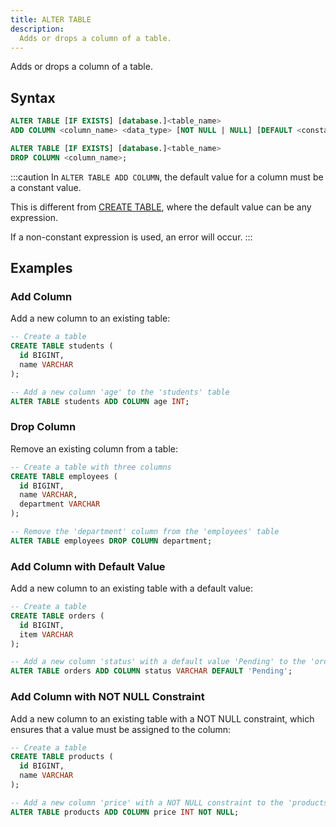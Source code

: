 ```yaml
---
title: ALTER TABLE
description:
  Adds or drops a column of a table.
---
```


Adds or drops a column of a table.

## Syntax

```sql
ALTER TABLE [IF EXISTS] [database.]<table_name> 
ADD COLUMN <column_name> <data_type> [NOT NULL | NULL] [DEFAULT <constant_expr>];

ALTER TABLE [IF EXISTS] [database.]<table_name> 
DROP COLUMN <column_name>;
```

:::caution
In `ALTER TABLE ADD COLUMN`, the default value for a column must be a constant value.

This is different from [CREATE TABLE](10-ddl-create-table.md), where the default value can be any expression.

If a non-constant expression is used, an error will occur.
:::

## Examples

### Add Column

Add a new column to an existing table:

```sql
-- Create a table
CREATE TABLE students (
  id BIGINT,
  name VARCHAR
);

-- Add a new column 'age' to the 'students' table
ALTER TABLE students ADD COLUMN age INT;
```

### Drop Column

Remove an existing column from a table:

```sql
-- Create a table with three columns
CREATE TABLE employees (
  id BIGINT,
  name VARCHAR,
  department VARCHAR
);

-- Remove the 'department' column from the 'employees' table
ALTER TABLE employees DROP COLUMN department;
```

### Add Column with Default Value

Add a new column to an existing table with a default value:

```sql
-- Create a table
CREATE TABLE orders (
  id BIGINT,
  item VARCHAR
);

-- Add a new column 'status' with a default value 'Pending' to the 'orders' table
ALTER TABLE orders ADD COLUMN status VARCHAR DEFAULT 'Pending';
```

### Add Column with NOT NULL Constraint

Add a new column to an existing table with a NOT NULL constraint, which ensures that a value must be assigned to the column:

```sql
-- Create a table
CREATE TABLE products (
  id BIGINT,
  name VARCHAR
);

-- Add a new column 'price' with a NOT NULL constraint to the 'products' table
ALTER TABLE products ADD COLUMN price INT NOT NULL;
```